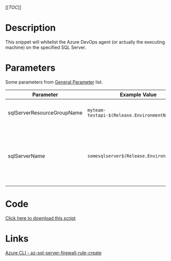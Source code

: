 [[_TOC_]]

# Description
This snippet will whitelist the Azure DevOps agent (or actually the executing machine) on the specified SQL Server.

# Parameters
Some parameters from [General Parameter](/Azure/Azure-CLI-Snippets) list.

| Parameter | Example Value | Description |
|--|--|--|
| sqlServerResourceGroupName | `myteam-testapi-$(Release.EnvironmentName)` | The name of the resource group the SQL server is in|
| sqlServerName | `somesqlserver$(Release.EnvironmentName)` | The name for the SQL Server resource. It's recommended to use just alphanumerical characters without hyphens etc.|

# Code
[Click here to download this script](../../../../src/SQL-Server/Public-Access/Whitelist-Agent-IP-on-SQL-Server.md.ps1)

# Links

[Azure CLI - az-sql-server-firewall-rule-create](https://docs.microsoft.com/en-us/cli/azure/sql/server/firewall-rule?view=azure-cli-latest#az-sql-server-firewall-rule-create)